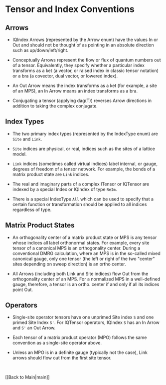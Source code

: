 # Tensor and Index Conventions #

## Arrows ##

* IQIndex Arrows (represented by the Arrow enum) have the values In or Out and should not be thought of
as pointing in an absolute direction such as up/down/left/right.

* Conceptually Arrows represent the flow or flux of quantum numbers out of a tensor. Equivalently, they
specify whether a particular index transforms as a ket (a vector, or raised index in classic tensor notation) 
or a bra (a covector, dual vector, or lowered index). 

* An Out Arrow means the index transforms as a ket (for example, a site of an MPS), an In Arrow means an index transforms as a bra.

* Conjugating a tensor (applying dag(T)) reverses Arrow directions in addition to taking the complex conjugate.

## Index Types ##

* The two primary index types (represented by the IndexType enum) are `Site` and `Link`.

* `Site` indices are physical, or real, indices such as the sites of a lattice model.

* `Link` indices (sometimes called virtual indices) label internal, or gauge, degrees of freedom of a tensor network.
For example, the bonds of a matrix product state are `Link` indices.

* The real and imaginary parts of a complex ITensor or IQTensor are indexed by a special Index or IQIndex
of type `ReIm`.

* There is a special IndexType `All` which can be used to specify that a certain function or transformation 
should be applied to all indices regardless of type.

## Matrix Product States ##

* An orthogonality center of a matrix product state or MPS is any tensor whose indices all label 
orthonormal states. For example, every site tensor of a canonical MPS is an orthogonality center.
During a conventional DMRG calculation, where an MPS is in the so-called mixed canonical gauge, 
only one tensor (the left or right of the two "center" sites depending on sweep direction) is an ortho center.

* All Arrows (including both Link and Site indices) flow Out from the orthogonality center of an MPS.
For a normalized MPS in a well-defined gauge, therefore, a tensor is an ortho. center if and only if 
all its indices point Out.

## Operators ##

* Single-site operator tensors have one unprimed Site index `S` and one primed Site Index `S'`.
  For IQTensor operators, IQIndex `S` has an In Arrow and `S'` an Out Arrow.

* Each tensor of a matrix product operator (MPO) follows the same convention as a single-site operator above.

* Unless an MPO is in a definite gauge (typically not the case), Link arrows should flow out from the first site tensor.



</br>

[[Back to Main|main]]
